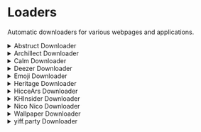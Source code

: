 # Loaders

Automatic downloaders for various webpages and applications.

<details><summary>Abstruct Downloader</summary><br>
<p>Downloads all wallpapers from the <a href="http://abstruct.co">Abstruct</a> collection by Hampus Olsson.
  
```
Importing modules...
Creating directory...
Loading categories...
8 categories found.
Creating BLEND directory...
Loading amount of pages...
4 pages found.
Loading page 1...
14 images found.
Downloading Crystallization...
```

</p>
</details>

<details><summary>Archillect Downloader</summary><br>
<p>Downloads all images collected by <a href="http://archillect.com/">Archillect</a>, the synthetic intelligence.

```
Archillect Downloader v1.1

Importing dependencies...
Creating download directory...
Retrieving latest image ID...

Downloading 1/250000 (1)...
```

</p>
</details>

<details><summary>Calm Downloader</summary><br>
<p>Downloads all scenes including photo, video and audio assets from <a href="https://www.calm.com/meditate">Calm</a>.</p>
</details>

<details><summary>Deezer Downloader</summary><br>
<p>Downloads a specified <a href="https://www.deezer.com/de/">Deezer</a> track in the highest available format and bitrate.</p>
</details>

<details><summary>Emoji Downloader</summary><br>
<p>Downloads all available Discord emotes from <a href="https://discordemoji.com/">Discord Emoji</a>.

```
Emoji Downloader v1.0

Importing dependencies...
Creating download directory...
Retrieving emoji database...

Downloading 1/5000 (6188)...
```

</p>
</details>

<details><summary>Heritage Downloader</summary><br>
<p>Downloads photos, snapshots, music tracks and soundscapes for every heritage from the <a href="https://www.sony.net/united/clock/">α CLOCK</a> project.<br>
<b>Heritage Downloader has been discontinued. Please use <a href="https://github.com/TheLastZombie/Alpha-CLOCK-Desktop">α CLOCK Desktop</a> instead.</b>

```
Heritage Downloader v1.0

Importing dependencies...
Creating download directory...
Retrieving heritage database...

Downloading 1/50 (iguazu)...
```

</p>
</details>

<details><summary>HicceArs Downloader</summary><br>
<p>Downloads galleries and images from the specified <a href="https://hiccears.com/">HicceArs</a> artists.</p>
</details>

<details><summary>KHInsider Downloader</summary><br>
<p>Automatically downloads soundtrack albums from <a href="https://downloads.khinsider.com/">KHInsider</a>.</p>
</details>

<details><summary>Nico Nico Downloader</summary><br>
<p>Downloads all medleys / files from the <a href="http://kumikyoku.rintaun.net/">Nico Nico Douga Medley Database</a>.</p>
  
```
Nico Nico Downloader v1.0

Importing dependencies...
Creating download directory...
Retrieving version list...
Parsing version list...

Creating category: Chuudoku no Kata e Okuru Ikkyoku...
Downloading file: Original Karaoke ver....
```

</p>
</details>

<details><summary>Wallpaper Downloader</summary><br>
<p>WIP downloader for various Android wallpaper applications that runs in your browser.</p>
</details>

<details><summary>yiff.party Downloader</summary><br>
<p>Downloads the creators and all artist-specific JSON files from <a href="https://yiff.party/">yiff.party</a>.</p>
</details>
